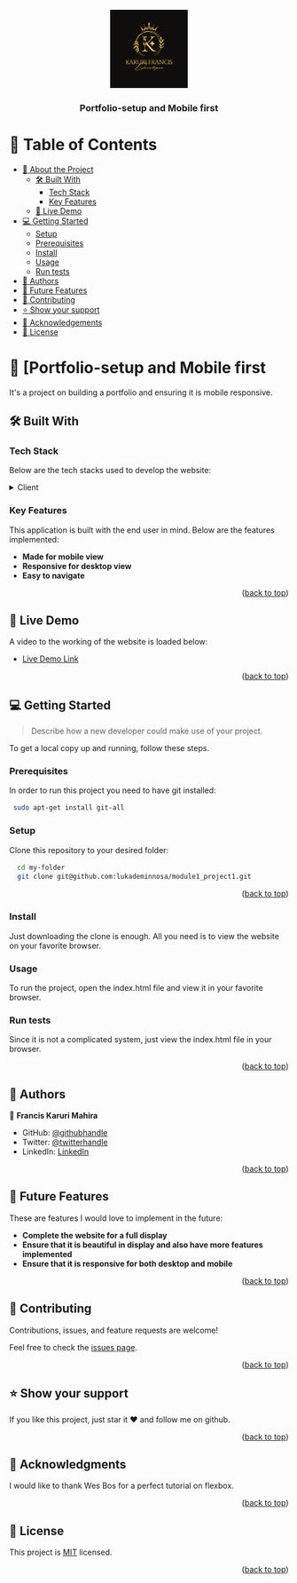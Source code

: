 <a name="readme-top"></a>


<div align="center">
  <!-- You are encouraged to replace this logo with your own! Otherwise you can also remove it. -->
  <img src="images/francis_logo.png" alt="logo" width="140"  height="auto" />
  <br/>


  <h3><b>Portfolio-setup and Mobile first</b></h3>

</div>

<!-- TABLE OF CONTENTS -->

# 📗 Table of Contents

- [📖 About the Project](#about-project)
  - [🛠 Built With](#built-with)
    - [Tech Stack](#tech-stack)
    - [Key Features](#key-features)
  - [🚀 Live Demo](#live-demo)
- [💻 Getting Started](#getting-started)
  - [Setup](#setup)
  - [Prerequisites](#prerequisites)
  - [Install](#install)
  - [Usage](#usage)
  - [Run tests](#run-tests)
- [👥 Authors](#authors)
- [🔭 Future Features](#future-features)
- [🤝 Contributing](#contributing)
- [⭐️ Show your support](#support)
- [🙏 Acknowledgements](#acknowledgements)
- [📝 License](#license)

<!-- PROJECT DESCRIPTION -->

# 📖 [Portfolio-setup and Mobile first <a name="about-project"></a>


It's a project on building a portfolio and ensuring it is mobile responsive.

## 🛠 Built With <a name="built-with"></a>

### Tech Stack <a name="tech-stack"></a>

Below are the tech stacks used to develop the website:

<details>
  <summary>Client</summary>
  <ul>
    <li><a href="https://developer.mozilla.org/en-US/docs/Web/HTML">HTML</a></li>
    <li><a href="https://developer.mozilla.org/en-US/docs/Web/CSS">CSS</a></li>
    <li><a href="https://jquery.com/">JQuery</a></li>
  </ul>
</details>


<!-- Features -->

### Key Features <a name="key-features"></a>

This application is built with the end user in mind. Below are the features implemented:

- **Made for mobile view**
- **Responsive for desktop view**
- **Easy to navigate**

<p align="right">(<a href="#readme-top">back to top</a>)</p>

<!-- LIVE DEMO -->

## 🚀 Live Demo <a name="live-demo"></a>

A video to the working of the website is loaded below:

- [Live Demo Link](https://drive.google.com/file/d/1DoA8aY7Xz032Xp8uOKEfkHvtTk0n5mel/view?usp=sharing)

<p align="right">(<a href="#readme-top">back to top</a>)</p>

<!-- GETTING STARTED -->

## 💻 Getting Started <a name="getting-started"></a>

> Describe how a new developer could make use of your project.

To get a local copy up and running, follow these steps.


### Prerequisites

In order to run this project you need to have git installed:

```sh
 sudo apt-get install git-all
```
### Setup

Clone this repository to your desired folder:

```sh
  cd my-folder
  git clone git@github.com:lukademinnosa/module1_project1.git
```

<p align="right">(<a href="#readme-top">back to top</a>)</p>

### Install

Just downloading the clone is enough. All you need is to view the website on your favorite browser.

### Usage

To run the project, open the index.html file and view it in your favorite browser.

### Run tests

Since it is not a complicated system, just view the index.html file in your browser.

<p align="right">(<a href="#readme-top">back to top</a>)</p>

<!-- AUTHORS -->

## 👥 Authors <a name="authors"></a>
👤 **Francis Karuri Mahira**

- GitHub: [@githubhandle](https://github.com/lukademinnosa)
- Twitter: [@twitterhandle](https://twitter.com/dev_luke_254)
- LinkedIn: [LinkedIn](https://www.linkedin.com/in/francis-karuri-b30334177/)

<p align="right">(<a href="#readme-top">back to top</a>)</p>

<!-- FUTURE FEATURES -->

## 🔭 Future Features <a name="future-features"></a>

These are features I would love to implement in the future:

-  **Complete the website for a full display**
-  **Ensure that it is beautiful in display and also have more features implemented**
- **Ensure that it is responsive for both desktop and mobile**

<p align="right">(<a href="#readme-top">back to top</a>)</p>

<!-- CONTRIBUTING -->

## 🤝 Contributing <a name="contributing"></a>

Contributions, issues, and feature requests are welcome!

Feel free to check the [issues page](../../issues/).

<p align="right">(<a href="#readme-top">back to top</a>)</p>

<!-- SUPPORT -->

## ⭐️ Show your support <a name="support"></a>


If you like this project, just star it &hearts; and follow me on github.

<p align="right">(<a href="#readme-top">back to top</a>)</p>

<!-- ACKNOWLEDGEMENTS -->

## 🙏 Acknowledgments <a name="acknowledgements"></a>


I would like to thank Wes Bos for a perfect tutorial on flexbox.

<p align="right">(<a href="#readme-top">back to top</a>)</p>


<!-- LICENSE -->

## 📝 License <a name="license"></a>

This project is [MIT](./LICENSE) licensed.

<p align="right">(<a href="#readme-top">back to top</a>)</p>
